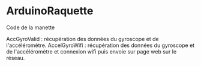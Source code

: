 # ArduinoRaquette

Code de la manette 

AccGyroValid : récupération des données du gyroscope et de l'accéléromètre.
AccelGyroWifi : récupération des données du gyroscope et de l'accéléromètre et connexion wifi puis envoie sur page web sur le réseau.
